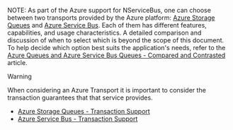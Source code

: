 NOTE: As part of the Azure support for NServiceBus, one can choose between two transports provided by the Azure platform: [Azure Storage Queues](/transports/azure-storage-queues/) and [Azure Service Bus](/transports/azure-service-bus/). Each of them has different features, capabilities, and usage characteristics. A detailed comparison and discussion of when to select which is beyond the scope of this document. To help decide which option best suits the application's needs, refer to the  [Azure Queues and Azure Service Bus Queues - Compared and Contrasted](https://docs.microsoft.com/en-us/azure/service-bus-messaging/service-bus-azure-and-service-bus-queues-compared-contrasted) article.


> [!WARNING]
>
> When considering an Azure Transport it is important to consider the transaction guarantees that that service provides.
>
>  * [Azure Storage Queues - Transaction Support](/transports/azure-storage-queues/transaction-support.md)
>  * [Azure Service Bus - Transaction Support](/transports/azure-service-bus/transaction-support.md)

